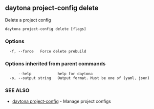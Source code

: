 ## daytona project-config delete

Delete a project config

```
daytona project-config delete [flags]
```

### Options

```
  -f, --force   Force delete prebuild
```

### Options inherited from parent commands

```
      --help            help for daytona
  -o, --output string   Output format. Must be one of (yaml, json)
```

### SEE ALSO

* [daytona project-config](daytona_project-config.md)	 - Manage project configs

